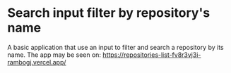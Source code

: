 # Search input filter by repository's name

A basic application that use an input to filter and search a repository by its name.
The app may be seen on: https://repositories-list-fv8r3vj3i-rambogj.vercel.app/
